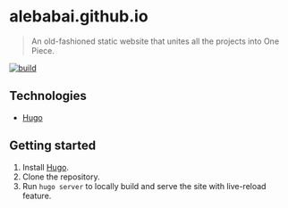 # alebabai.github.io

> An old-fashioned static website that unites all the projects into One Piece.

[![build](https://img.shields.io/github/actions/workflow/status/alebabai/alebabai.github.io/ci.yml)](https://github.com/alebabai/alebabai.github.io/actions?query=workflow%3ACI)

## Technologies

- [Hugo](https://gohugo.io/)

## Getting started

1. Install [Hugo](https://gohugo.io/).
1. Clone the repository.
1. Run `hugo server` to locally build and serve the site with live-reload feature.

